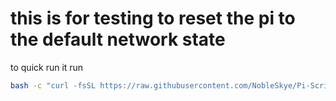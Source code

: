 # this is for testing to reset the pi to the default network state

to quick run it run
```bash
bash -c "curl -fsSL https://raw.githubusercontent.com/NobleSkye/Pi-Scripts/main/reset/reset-network.sh | bash"